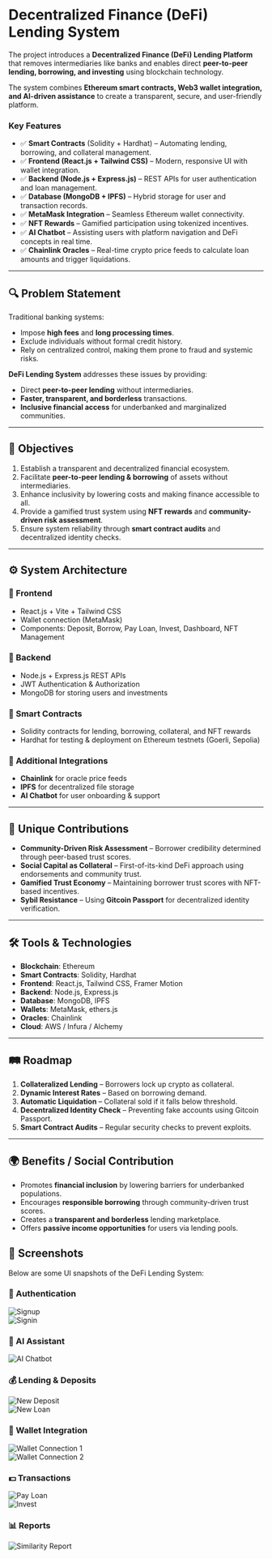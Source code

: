# Decentralized Finance (DeFi) Lending System

The project introduces a **Decentralized Finance (DeFi) Lending Platform** that removes intermediaries like banks and enables direct **peer-to-peer lending, borrowing, and investing** using blockchain technology.  

The system combines **Ethereum smart contracts, Web3 wallet integration, and AI-driven assistance** to create a transparent, secure, and user-friendly platform.

### Key Features
- ✅ **Smart Contracts** (Solidity + Hardhat) – Automating lending, borrowing, and collateral management.  
- ✅ **Frontend (React.js + Tailwind CSS)** – Modern, responsive UI with wallet integration.  
- ✅ **Backend (Node.js + Express.js)** – REST APIs for user authentication and loan management.  
- ✅ **Database (MongoDB + IPFS)** – Hybrid storage for user and transaction records.  
- ✅ **MetaMask Integration** – Seamless Ethereum wallet connectivity.  
- ✅ **NFT Rewards** – Gamified participation using tokenized incentives.  
- ✅ **AI Chatbot** – Assisting users with platform navigation and DeFi concepts in real time.  
- ✅ **Chainlink Oracles** – Real-time crypto price feeds to calculate loan amounts and trigger liquidations.  

---

## 🔍 Problem Statement
Traditional banking systems:
- Impose **high fees** and **long processing times**.  
- Exclude individuals without formal credit history.  
- Rely on centralized control, making them prone to fraud and systemic risks.  

**DeFi Lending System** addresses these issues by providing:
- Direct **peer-to-peer lending** without intermediaries.  
- **Faster, transparent, and borderless** transactions.  
- **Inclusive financial access** for underbanked and marginalized communities.  

---

## 🎯 Objectives
1. Establish a transparent and decentralized financial ecosystem.  
2. Facilitate **peer-to-peer lending & borrowing** of assets without intermediaries.  
3. Enhance inclusivity by lowering costs and making finance accessible to all.  
4. Provide a gamified trust system using **NFT rewards** and **community-driven risk assessment**.  
5. Ensure system reliability through **smart contract audits** and decentralized identity checks.  

---

## ⚙️ System Architecture

### 🔹 Frontend
- React.js + Vite + Tailwind CSS  
- Wallet connection (MetaMask)  
- Components: Deposit, Borrow, Pay Loan, Invest, Dashboard, NFT Management  

### 🔹 Backend
- Node.js + Express.js REST APIs  
- JWT Authentication & Authorization  
- MongoDB for storing users and investments  

### 🔹 Smart Contracts
- Solidity contracts for lending, borrowing, collateral, and NFT rewards  
- Hardhat for testing & deployment on Ethereum testnets (Goerli, Sepolia)  

### 🔹 Additional Integrations
- **Chainlink** for oracle price feeds  
- **IPFS** for decentralized file storage  
- **AI Chatbot** for user onboarding & support  

---

## 🚀 Unique Contributions
- **Community-Driven Risk Assessment** – Borrower credibility determined through peer-based trust scores.  
- **Social Capital as Collateral** – First-of-its-kind DeFi approach using endorsements and community trust.  
- **Gamified Trust Economy** – Maintaining borrower trust scores with NFT-based incentives.  
- **Sybil Resistance** – Using **Gitcoin Passport** for decentralized identity verification.  

---

## 🛠️ Tools & Technologies
- **Blockchain**: Ethereum  
- **Smart Contracts**: Solidity, Hardhat  
- **Frontend**: React.js, Tailwind CSS, Framer Motion  
- **Backend**: Node.js, Express.js  
- **Database**: MongoDB, IPFS  
- **Wallets**: MetaMask, ethers.js  
- **Oracles**: Chainlink  
- **Cloud**: AWS / Infura / Alchemy  

---

## 🛤️ Roadmap
1. **Collateralized Lending** – Borrowers lock up crypto as collateral.  
2. **Dynamic Interest Rates** – Based on borrowing demand.  
3. **Automatic Liquidation** – Collateral sold if it falls below threshold.  
4. **Decentralized Identity Check** – Preventing fake accounts using Gitcoin Passport.  
5. **Smart Contract Audits** – Regular security checks to prevent exploits.  

---

## 🌍 Benefits / Social Contribution
- Promotes **financial inclusion** by lowering barriers for underbanked populations.  
- Encourages **responsible borrowing** through community-driven trust scores.  
- Creates a **transparent and borderless** lending marketplace.  
- Offers **passive income opportunities** for users via lending pools.  



## 📸 Screenshots

Below are some UI snapshots of the DeFi Lending System:

### 🔑 Authentication
![Signup](./screenshots/SIGNUP.png)  
![Signin](./screenshots/SIGNIN.png)  

### 🤖 AI Assistant
![AI Chatbot](./screenshots/aichatbot.png)  

### 💰 Lending & Deposits
![New Deposit](./screenshots/newdeposit.png)  
![New Loan](./screenshots/newloan.png)  

### 🔗 Wallet Integration
![Wallet Connection 1](./screenshots/wallet1.png)  
![Wallet Connection 2](./screenshots/wallet2.png)  

### 💵 Transactions
![Pay Loan](./screenshots/PAY1.png)  
![Invest](./screenshots/Invest.png)  

### 📊 Reports
![Similarity Report](./screenshots/similarity.png)  
